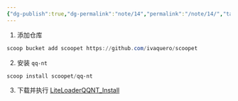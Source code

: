 ```yaml
---
{"dg-publish":true,"dg-permalink":"note/14","permalink":"/note/14/","tags":["Windows","Scoop"],"created":"2024-06-20 05:37:10","updated":"2024-06-30 14:00:25"}
---
```


1. 添加仓库

```powershell
scoop bucket add scoopet https://github.com/ivaquero/scoopet
```

2. 安装 `qq-nt`

```powershell
scoop install scoopet/qq-nt
```

3. 下载并执行 [LiteLoaderQQNT_Install](https://github.com/Mzdyl/LiteLoaderQQNT_Install/releases/latest/download/install_windows.exe)